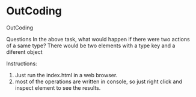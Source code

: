 # OutCoding
OutCoding

Questions
In the above task, what would happen if there were two actions of a same type?
There would be two elements with a type key and a diferent object


Instructions:

1. Just run the index.html in a web browser.
2. most of the operations are written in console, so just right click and inspect element to  see the results.